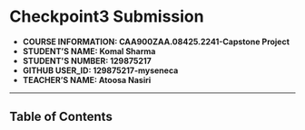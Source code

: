 # Checkpoint3 Submission

- **COURSE INFORMATION: CAA900ZAA.08425.2241-Capstone Project**
- **STUDENT’S NAME: Komal Sharma**
- **STUDENT'S NUMBER: 129875217**
- **GITHUB USER_ID: 129875217-myseneca**
- **TEACHER’S NAME: Atoosa Nasiri**

---

## Table of Contents